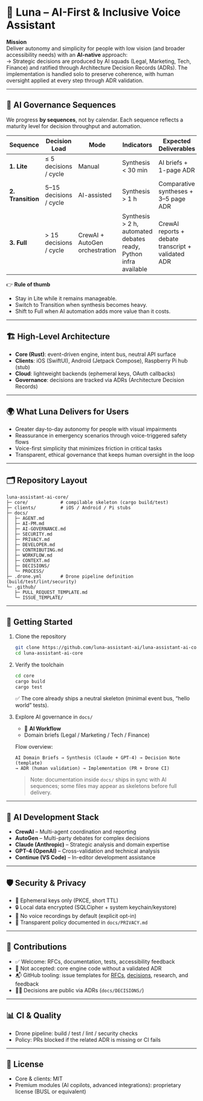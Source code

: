 # 🌙 Luna – AI-First & Inclusive Voice Assistant

**Mission**  
Deliver autonomy and simplicity for people with low vision (and broader accessibility needs) with an **AI-native** approach:  
→ Strategic decisions are produced by AI squads (Legal, Marketing, Tech, Finance) and ratified through Architecture Decision Records (ADRs). The implementation is handled solo to preserve coherence, with human oversight applied at every step through ADR validation.

---

## 🔄 AI Governance Sequences

We progress **by sequences**, not by calendar. Each sequence reflects a maturity level for decision throughput and automation.

| Sequence | Decision Load | Mode | Indicators | Expected Deliverables |
|----------|---------------|------|------------|-----------------------|
| **1. Lite** | ≤ 5 decisions / cycle | Manual | Synthesis < 30 min | AI briefs + 1-page ADR |
| **2. Transition** | 5–15 decisions / cycle | AI-assisted | Synthesis > 1 h | Comparative syntheses + 3–5 page ADR |
| **3. Full** | > 15 decisions / cycle | CrewAI + AutoGen orchestration | Synthesis > 2 h, automated debates ready, Python infra available | CrewAI reports + debate transcript + validated ADR |

👉 **Rule of thumb**  
- Stay in Lite while it remains manageable.  
- Switch to Transition when synthesis becomes heavy.  
- Shift to Full when AI automation adds more value than it costs.

---

## 🏗️ High-Level Architecture

- **Core (Rust)**: event-driven engine, intent bus, neutral API surface  
- **Clients**: iOS (SwiftUI), Android (Jetpack Compose), Raspberry Pi hub (stub)  
- **Cloud**: lightweight backends (ephemeral keys, OAuth callbacks)  
- **Governance**: decisions are tracked via ADRs (Architecture Decision Records)

---

## 🌍 What Luna Delivers for Users

- Greater day-to-day autonomy for people with visual impairments  
- Reassurance in emergency scenarios through voice-triggered safety flows  
- Voice-first simplicity that minimizes friction in critical tasks  
- Transparent, ethical governance that keeps human oversight in the loop  

---

## 🗂️ Repository Layout

```
luna-assistant-ai-core/
├─ core/            # compilable skeleton (cargo build/test)
├─ clients/         # iOS / Android / Pi stubs
├─ docs/
│  ├─ AGENT.md
│  ├─ AI-PM.md
│  ├─ AI-GOVERNANCE.md
│  ├─ SECURITY.md
│  ├─ PRIVACY.md
│  ├─ DEVELOPER.md
│  ├─ CONTRIBUTING.md
│  ├─ WORKFLOW.md
│  ├─ CONTEXT.md
│  ├─ DECISIONS/
│  └─ PROCESS/
├─ .drone.yml       # Drone pipeline definition (build/test/lint/security)
└─ .github/
   ├─ PULL_REQUEST_TEMPLATE.md
   └─ ISSUE_TEMPLATE/
```

---

## 🚀 Getting Started

1. Clone the repository  
   ```bash
   git clone https://github.com/luna-assistant-ai/luna-assistant-ai-core.git
   cd luna-assistant-ai-core
   ```
2. Verify the toolchain  
   ```bash
   cd core
   cargo build
   cargo test
   ```
   ✅ The core already ships a neutral skeleton (minimal event bus, “hello world” tests).
3. Explore AI governance in `docs/`
   - 📐 **AI Workflow**  
   - Domain briefs (Legal / Marketing / Tech / Finance)

   Flow overview:
   ```text
   AI Domain Briefs → Synthesis (Claude + GPT-4) → Decision Note (template)
   → ADR (human validation) → Implementation (PR + Drone CI)
   ```
   > Note: documentation inside `docs/` ships in sync with AI sequences; some files may appear as skeletons before full delivery.

---

## 🤖 AI Development Stack

- **CrewAI** – Multi-agent coordination and reporting  
- **AutoGen** – Multi-party debates for complex decisions  
- **Claude (Anthropic)** – Strategic analysis and domain expertise  
- **GPT-4 (OpenAI)** – Cross-validation and technical analysis  
- **Continue (VS Code)** – In-editor development assistance  

---

## 🛡️ Security & Privacy

- 🔑 Ephemeral keys only (PKCE, short TTL)  
- 🔒 Local data encrypted (SQLCipher + system keychain/keystore)  
- 🚫 No voice recordings by default (explicit opt-in)  
- 📖 Transparent policy documented in `docs/PRIVACY.md`

---

## 🤝 Contributions

- ✅ Welcome: RFCs, documentation, tests, accessibility feedback  
- 🚫 Not accepted: core engine code without a validated ADR  
- 📬 GitHub tooling: issue templates for [RFCs](./.github/ISSUE_TEMPLATE/rfc.md), [decisions](./.github/ISSUE_TEMPLATE/decision.md), research, and feedback  
- 👩‍⚖️ Decisions are public via ADRs (`docs/DECISIONS/`)

---

## 📊 CI & Quality

- Drone pipeline: build / test / lint / security checks  
- Policy: PRs blocked if the related ADR is missing or CI fails  

---

## 📜 License

- Core & clients: MIT  
- Premium modules (AI copilots, advanced integrations): proprietary license (BUSL or equivalent)
